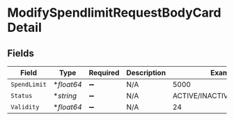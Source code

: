 # ModifySpendlimitRequestBodyCardDetail


## Fields

| Field                      | Type                       | Required                   | Description                | Example                    |
| -------------------------- | -------------------------- | -------------------------- | -------------------------- | -------------------------- |
| `SpendLimit`               | **float64*                 | :heavy_minus_sign:         | N/A                        | 5000                       |
| `Status`                   | **string*                  | :heavy_minus_sign:         | N/A                        | ACTIVE/INACTIVE/DEACTIVATE |
| `Validity`                 | **float64*                 | :heavy_minus_sign:         | N/A                        | 24                         |
